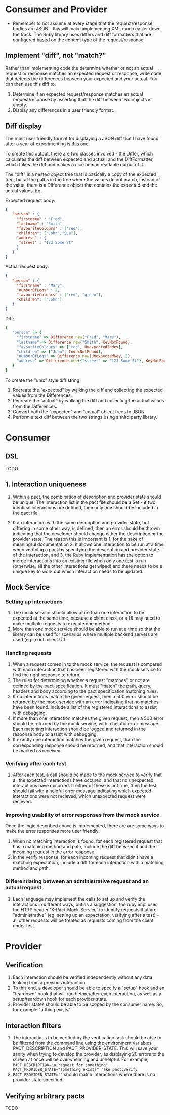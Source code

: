 # Consumer and Provider

* Remember to not assume at every stage that the request/response bodies are JSON - this will make implementing XML much easier down the track. The Ruby library uses differs and diff formatters that are configured based on the content type of the request/response.

## Implement "diff", not "match?"

Rather than implementing code the determine whether or not an actual request or response matches an expected request or response, write code that detects the differences between your expected and your actual. You can then use this diff to:
1. Determine if an expected request/response matches an actual request/response by asserting that the diff between two objects is empty.
2. Display any differences in a user friendly format.

## Diff display

The most user friendly format for displaying a JSON diff that I have found after a year of experimenting is [this](https://github.com/realestate-com-au/pact/blob/master/documentation/configuration.md#unix) one.

To create this output, there are two classes involved - the Differ, which calculates the diff between expected and actual, and the DiffFormatter, which takes the diff and makes a nice human readable output of it.

The "diff" is a nested object tree that is basically a copy of the expected tree, but at the paths in the tree where the values do not match, instead of the value, there is a Difference object that contains the expected and the actual values. Eg.

Expected request body:

```json
{
   "person" : {
     "firstname" : "Fred",
     "lastname" : "Smith",
     "favouriteColours" : ["red"],
     "children": ["John","Sue"],
     "address" : {
      "street" : "123 Some St"
     }
   }
}

```

Actual request body:

```json
{
   "person" : {
     "firstname" : "Mary",
     "numberOfLegs" : 2,
     "favouriteColours" : ["red", "green"],
     "children": ["John"]
   }
}

```

Diff:

```ruby
{
   "person" => {
     "firstname" => Difference.new("Fred", "Mary"),
     "lastname" => Difference.new("Smith", KeyNotFound),
     "favouriteColours" => ["red", UnexpectedIndex],
     "children" => ["John", IndexNotFound],
     "numberOfLegs" => Difference.new(UnexpectedKey, 2),
     "address" => Difference.new({"street" => "123 Some St"}, KeyNotFound)
   }
}
```

To create the "unix" style diff string:

1. Recreate the "expected" by walking the diff and collecting the expected values from the Differences.
2. Recreate the "actual" by walking the diff and collecting the actual values from the Differences.
3. Convert both the "expected" and "actual" object trees to JSON.
4. Perform a text diff between the two strings using a third party library.


# Consumer

## DSL

TODO

## 1. Interaction uniqueness
1. Within a pact, the combination of description and provider state should be unique. The interaction list in the pact file should be a Set - if two identical interactions are defined, then only one should be included in the pact file.

2. If an interaction with the same description and provider state, but differing in some other way, is defined, then an error should be thrown indicating that the developer should change either the description or the provider state. The reason this is important is 1. for the sake of meaningful documentation 2. it allows one interaction to be run at a time when verifying a pact by specifying the description and provider state of the interaction, and 3. the Ruby implementation has the option to merge interactions into an existing file when only one test is run (otherwise, all the other interactions get wiped) and there needs to be a unique key to work out which interaction needs to be updated.

## Mock Service

### Setting up interactions
1. The mock service should allow more than one interaction to be expected at the same time, because a client class, or a UI may need to make multiple requests to execute one method.
2. More than one mock service should be able to run at a time so that the library can be used for scenarios where multiple backend servers are used (eg. a rich client UI).

### Handling requests
1. When a request comes in to the mock service, the request is compared with each interaction that has been registered with the mock service to find the right response to return.
1. The rules for determining whether a request "matches" or not are defined by the pact-specification. It must "match" the path, query, headers and body according to the pact specification matching rules.
1. If no interactions match the given request, then a 500 error should be returned by the mock service with an error indicating that no matches have been found. Include a list of the registered interactions to assist with debugging.
1. If more than one interaction matches the given request, then a 500 error should be returned by the mock service, with a helpful error message. Each matching interaction should be logged and returned in the response body to assist with debugging.
1. If exactly one interaction matches the given request, than the corresponding response should be returned, and that interaction should be marked as received.

### Verifying after each test
1. After each test, a call should be made to the mock service to verify that all the expected interactions have occured, and that no unexpected interactions have occurred. If either of these is not true, then the test should fail with a helpful error message indicating which expected interactions were not recieved, which unexpected request were recieved.

### Improving usability of error responses from the mock service
Once the logic described above is implemented, there are are some ways to make the error responses more user friendly.
1. When no matching interaction is found, for each registered request that has a matching method and path, include the diff between it and the incoming request in the error response.
2. In the verify response, for each incoming request that didn't have a matching expectation, include a diff for each interaction with a matching method and path.

### Differentiating between an administrative request and an actual request
1. Each language may implement the calls to set up and verify the interactions in different ways, but as a suggestion, the ruby impl uses the HTTP header 'X-Pact-Mock-Service' to identify requests that are "administrative" (eg. setting up an expectation, verifying after a test) - all other requests will be treated as requests coming from the client under test.

# Provider

## Verification
1. Each interaction should be verified independently without any data leaking from a previous interaction.
1. To this end, a developer should be able to specify a "setup" hook and an "teardown" hook that will run before/after each interaction, as well as a setup/teardown hook for each provider state. 
1. Provider states should be able to be scoped by the consumer name. So, for example "a thing exists" 
 
## Interaction filters

1. The interactions to be verified by the verification task should be able to be filtered from the command line using the environment variables PACT_DESCRIPTION and PACT_PROVIDER_STATE. This will save your sanity when trying to develop the provider, as displaying 20 errors to the screen at once will be overwhelming and unhelpful. For example, `PACT_DESCRIPTION="a request for something" PACT_PROVIDER_STATE="something exists" rake pact:verify`
1.  `PACT_PROVIDER_STATE=""` should match interactions where there is no provider state specified.

## Verifying arbitrary pacts

TODO

